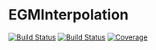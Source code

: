 # EGMInterpolation

[![Build Status](https://github.com/ZoltanRacz/EGMInterpolation.jl/actions/workflows/CI.yml/badge.svg?branch=main)](https://github.com/ZoltanRacz/EGMInterpolation.jl/actions/workflows/CI.yml?query=branch%3Amain)
[![Build Status](https://app.travis-ci.com/ZoltanRacz/EGMInterpolation.jl.svg?branch=main)](https://app.travis-ci.com/ZoltanRacz/EGMInterpolation.jl)
[![Coverage](https://codecov.io/gh/ZoltanRacz/EGMInterpolation.jl/branch/main/graph/badge.svg)](https://codecov.io/gh/ZoltanRacz/EGMInterpolation.jl)
